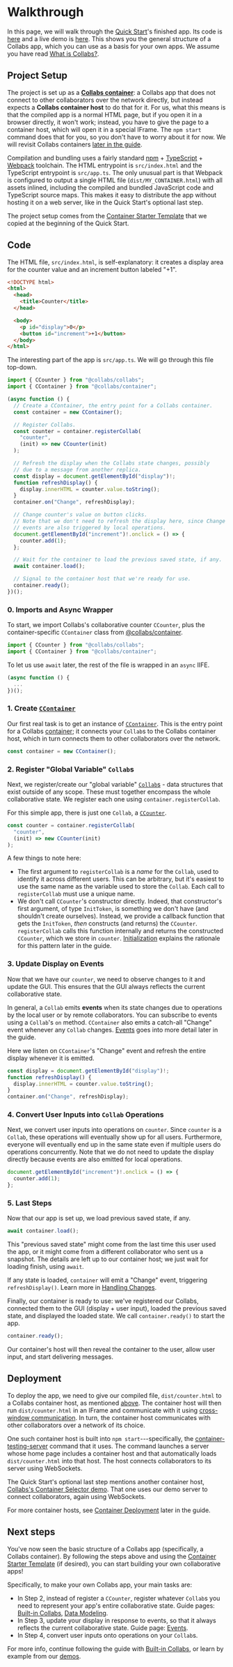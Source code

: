 # Walkthrough

In this page, we will walk through the [Quick Start](./quick_start.html)'s finished app. Its code is [here](https://github.com/composablesys/collabs/tree/master/demos/apps/counter) and a live demo is [here](https://collabs-demos.herokuapp.com/web_socket.html?container=demos/counter/dist/counter.html). This shows you the general structure of a Collabs app, which you can use as a basis for your own apps. We assume you have read [What is Collabs?](./what_is_collabs.html).

## Project Setup

The project is set up as a [**Collabs container**](./guide/containers.html): a Collabs app that does not connect to other collaborators over the network directly, but instead expects a **Collabs container host** to do that for it. For us, what this means is that the compiled app is a normal HTML page, but if you open it in a browser directly, it won't work; instead, you have to give the page to a container host, which will open it in a special IFrame. The `npm start` command does that for you, so you don't have to worry about it for now. We will revisit Collabs containers [later in the guide](./guide/containers.html).

Compilation and bundling uses a fairly standard [npm](https://docs.npmjs.com/cli/) + [TypeScript](https://www.typescriptlang.org/) + [Webpack](https://webpack.js.org/) toolchain. The HTML entrypoint is `src/index.html` and the TypeScript entrypoint is `src/app.ts`. The only unusual part is that Webpack is configured to output a single HTML file (`dist/MY_CONTAINER.html`) with all assets inlined, including the compiled and bundled JavaScript code and TypeScript source maps. This makes it easy to distribute the app without hosting it on a web server, like in the Quick Start's optional last step.

The project setup comes from the [Container Starter Template](https://github.com/composablesys/collabs/tree/master/template-container) that we copied at the beginning of the Quick Start.

## Code

The HTML file, `src/index.html`, is self-explanatory: it creates a display area for the counter value and an increment button labeled "+1".

```html
<!DOCTYPE html>
<html>
  <head>
    <title>Counter</title>
  </head>

  <body>
    <p id="display">0</p>
    <button id="increment">+1</button>
  </body>
</html>
```

The interesting part of the app is `src/app.ts`. We will go through this file top-down.

```ts
import { CCounter } from "@collabs/collabs";
import { CContainer } from "@collabs/container";

(async function () {
  // Create a CContainer, the entry point for a Collabs container.
  const container = new CContainer();

  // Register Collabs.
  const counter = container.registerCollab(
    "counter",
    (init) => new CCounter(init)
  );

  // Refresh the display when the Collabs state changes, possibly
  // due to a message from another replica.
  const display = document.getElementById("display")!;
  function refreshDisplay() {
    display.innerHTML = counter.value.toString();
  }
  container.on("Change", refreshDisplay);

  // Change counter's value on button clicks.
  // Note that we don't need to refresh the display here, since Change
  // events are also triggered by local operations.
  document.getElementById("increment")!.onclick = () => {
    counter.add(1);
  };

  // Wait for the container to load the previous saved state, if any.
  await container.load();

  // Signal to the container host that we're ready for use.
  container.ready();
})();
```

### 0. Imports and Async Wrapper

To start, we import Collabs's collaborative counter `CCounter`, plus the container-specific `CContainer` class from [@collabs/container](https://www.npmjs.com/package/@collabs/container).

```ts
import { CCounter } from "@collabs/collabs";
import { CContainer } from "@collabs/container";
```

To let us use `await` later, the rest of the file is wrapped in an `async` IIFE.

```ts
(async function () {
  ...
})();
```

### 1. Create [`CContainer`](./guide/containers.html)

Our first real task is to get an instance of [`CContainer`](https://www.npmjs.com/package/@collabs/container). This is the entry point for a Collabs [container](./guide/containers.html); it connects your `Collab`s to the Collabs container host, which in turn connects them to other collaborators over the network.

```ts
const container = new CContainer();
```

### 2. Register "Global Variable" `Collab`s

Next, we register/create our "global variable" [`Collab`s](./guide/built_in_collabs.html) - data structures that exist outside of any scope. These must together encompass the whole collaborative state. We register each one using `container.registerCollab`.

For this simple app, there is just one `Collab`, a [`CCounter`](./guide/built_in_collabs.html).

```ts
const counter = container.registerCollab(
  "counter",
  (init) => new CCounter(init)
);
```

A few things to note here:

- The first argument to `registerCollab` is a _name_ for the `Collab`, used to identify it across different users. This can be arbitrary, but it's easiest to use the same name as the variable used to store the `Collab`. Each call to `registerCollab` must use a unique name.
- We don't call `CCounter`'s constructor directly. Indeed, that constructor's first argument, of type `InitToken`, is something we don't have (and shouldn't create ourselves). Instead, we provide a callback function that gets the `InitToken`, _then_ constructs (and returns) the `CCounter`. `registerCollab` calls this function internally and returns the constructed `CCounter`, which we store in `counter`. [Initialization](./guide/initialization.html) explains the rationale for this pattern later in the guide.

### 3. Update Display on Events

Now that we have our `counter`, we need to observe changes to it and update the GUI. This ensures that the GUI always reflects the current collaborative state.

In general, a `Collab` emits **events** when its state changes due to operations by the local user or by remote collaborators. You can subscribe to events using a `Collab`'s `on` method. `CContainer` also emits a catch-all "Change" event whenever any `Collab` changes. [Events](./advanced/events.html) goes into more detail later in the guide.

Here we listen on `CContainer`'s "Change" event and refresh the entire display whenever it is emitted.

```ts
const display = document.getElementById("display")!;
function refreshDisplay() {
  display.innerHTML = counter.value.toString();
}
container.on("Change", refreshDisplay);
```

### 4. Convert User Inputs into `Collab` Operations

Next, we convert user inputs into operations on `counter`. Since `counter` is a `Collab`, these operations will eventually show up for all users. Furthermore, everyone will eventually end up in the same state even if multiple users do operations concurrently. Note that we do not need to update the display directly because events are also emitted for local operations.

```ts
document.getElementById("increment")!.onclick = () => {
  counter.add(1);
};
```

### 5. Last Steps

Now that our app is set up, we load previous saved state, if any.

```ts
await container.load();
```

This "previous saved state" might come from the last time this user used the app, or it might come from a different collaborator who sent us a snapshot. The details are left up to our container host; we just wait for loading finish, using `await`.

If any state is loaded, `container` will emit a "Change" event, triggering `refreshDisplay()`. Learn more in [Handling Changes](./guide/handling_changes.html).

Finally, our container is ready to use: we've registered our Collabs, connected them to the GUI (display + user input), loaded the previous saved state, and displayed the loaded state. We call `container.ready()` to start the app.

```ts
container.ready();
```

Our container's host will then reveal the container to the user, allow user input, and start delivering messages.

## Deployment

To deploy the app, we need to give our compiled file, `dist/counter.html` to a Collabs container host, as mentioned [above](#project-setup). The container host will then run `dist/counter.html` in an IFrame and communicate with it using [cross-window communication](https://developer.mozilla.org/en-US/docs/Web/API/Window/postMessage). In turn, the container host communicates with other collaborators over a network of its choice.

One such container host is built into `npm start`---specifically, the [container-testing-server](https://www.npmjs.com/package/@collabs/container-testing-server) command that it uses. The command launches a server whose home page includes a container host and that automatically loads `dist/counter.html` into that host. The host connects collaborators to its server using WebSockets.

The Quick Start's optional last step mentions another container host, [Collabs's Container Selector demo](https://collabs-demos.herokuapp.com/web_socket.html?container=demos/selector/dist/selector.html). That one uses our demo server to connect collaborators, again using WebSockets.

For more container hosts, see [Container Deployment](./guide/containers.html#deployment) later in the guide.

## Next steps

You've now seen the basic structure of a Collabs app (specifically, a Collabs container). By following the steps above and using the [Container Starter Template](https://github.com/composablesys/collabs/tree/master/template-container) (if desired), you can start building your own collaborative apps!

<!-- TODO: per-step links to the above -->

Specifically, to make your own Collabs app, your main tasks are:

- In Step 2, instead of register a `CCounter`, register whatever `Collab`s you need to represent your app's entire collaborative state. Guide pages: [Built-in Collabs](./guide/built_in_collabs.html), [Data Modeling](./guide/data_modeling.html).
- In Step 3, update your display in response to events, so that it always reflects the current collaborative state. Guide page: [Events](./advanced/events.html).
- In Step 4, convert user inputs onto operations on your `Collab`s.

For more info, continue following the guide with [Built-in Collabs](./guide/built_in_collabs.html), or learn by example from our [demos](https://github.com/composablesys/collabs/tree/master/demos).
